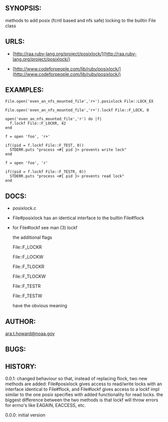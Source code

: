 ## SYNOPSIS:

  methods to add posix (fcntl based and nfs safe) locking to the builtin File
  class

## URLS:

  - [http://raa.ruby-lang.org/project/posixlock/](http://raa.ruby-lang.org/project/posixlock/)

  - [http://www.codeforpeople.com/lib/ruby/posixlock/](http://www.codeforpeople.com/lib/ruby/posixlock/)

## EXAMPLES:

`File.open('even_an_nfs_mounted_file','r+').posixlock File::LOCK_EX`

`File.open('even_an_nfs_mounted_file','r+').lockf File::F_LOCK, 0`

```
open('even_an_nfs_mounted_file','r') do |f|
  f.lockf File::F_LOCKR, 42
end
```

```
f = open 'foo', 'r+'

if((pid = f.lockf File::F_TEST, 0))
  STDERR.puts "process <#{ pid }> prevents write lock"
end
```

```
f = open 'foo', 'r'

if((pid = f.lockf File::F_TESTR, 0))
  STDERR.puts "process <#{ pid }> prevents read lock"
end
```

## DOCS:

  - posixlock.c

  - File#posixlock has an identical interface to the builtin File#flock

  - for File#lockf see man (3) lockf

    the additional flags

      File::F_LOCKR

      File::F_LOCKW

      File::F_TLOCKR

      File::F_TLOCKW

      File::F_TESTR

      File::F_TESTW

    have the obvious meaning


## AUTHOR:

  ara.t.howard@noaa.gov

## BUGS:

## HISTORY:

  0.0.1:
    changed behaviour so that, instead of replacing flock, two new methods are
    added: File#posixlock gives access to read/write locks with an interface
    identical to File#flock, and File#lockf gives access to a lockf impl
    similar to the one posix specifies with added functionality for read
    locks.  the biggest difference between the two methods is that lockf will
    throw errors for errno's like EAGAIN, EACCESS, etc.

  0.0.0:
    initial version

